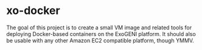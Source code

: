 # xo-docker

The goal of this project is to create a small VM image and related tools for
deploying Docker-based containers on the ExoGENI platform.
It should also be usable with any other Amazon EC2 compatible platform, though
YMMV.
